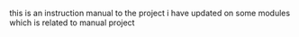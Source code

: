 this is an instruction manual to the project
i have updated on some modules which is related to manual project
